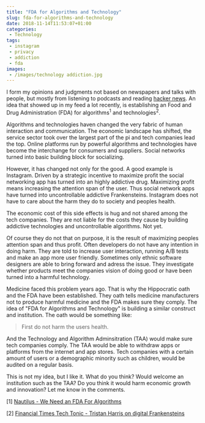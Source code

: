 ```yaml
---
title: "FDA for Algorithms and Technology"
slug: fda-for-algorithms-and-technology
date: 2018-11-14T11:53:07+01:00
categories:
 - Technology
tags:
 - instagram
 - privacy
 - addiction
 - fda
images:
 - /images/technology addiction.jpg
---
```


I form my opinions and judgments not based on newspapers and talks with people, but mostly from listening to podcasts and reading [hacker news](https://news.ycombinator.com/news). An idea that showed up in my feed a lot recently, is establishing an Food and Drug Administration (FDA) for algorithms<sup>1</sup> and technologies<sup>2</sup>.

Algorithms and technologies haven changed the very fabric of human interaction and communication. The economic landscape has shifted, the service sector took over the largest part of the pi and tech companies lead the top. Online platforms run by powerful algorithms and technologies have become the interchange for consumers and suppliers. Social networks turned into basic building block for socializing.

However, it has changed not only for the good. A good example is Instagram. Driven by a strategic incentive to maximize profit the social networking app has turned into an highly addictive drug. Maximizing profit means increasing the attention span of the user. Thus social network apps have turned into uncontrollable addictive Frankensteins. Instagram does not have to care about the harm they do to society and peoples health.

The economic cost of this side effects is hug and not shared among the tech companies. They are not liable for the costs they cause by building addictive technologies and uncontrollable algorithms. Not yet.

Of course they do not that on purpose, it is the result of maximizing peoples attention span and thus profit. Often developers do not have any intention in doing harm. They are told to increase user interaction, running A/B tests and make an app more user friendly. Sometimes only ethnic software designers are able to bring forward and adress the issue. They investigate whether products meet the companies vision of doing good or have been turned into a harmful technology.

Medicine faced this problem years ago. That is why the Hippocratic oath and the FDA have been established. They oath tells medicine manufacturers not to produce harmful medicine and the FDA makes sure they comply.
The idea of "FDA for Algorithms and Technology" is building a similar construct and institution. The oath would be something like:

> First do not harm the users health.

And the Technology and Algorithm Adminsitration (TAA) would make sure tech companies comply. The TAA would be able to withdraw apps or platforms from the internet and app stores. Tech companies with a certain amount of users or a demographic minority such as children, would be audited on a regular basis.

This is not my idea, but I like it. What do you think? Would welcome an institution such as the TAA? Do you think it would harm economic growth and innovation? Let me know in the comments.

[1] [Nautilus - We Need an FDA For Algorithms](http://nautil.us/issue/66/clockwork/we-need-an-fda-for-algorithms)

[2] [Financial Times Tech Tonic - Tristan Harris on digital Frankensteins](https://www.ft.com/content/49546f73-52c3-4f44-ad8f-e04eb5c872ca)
